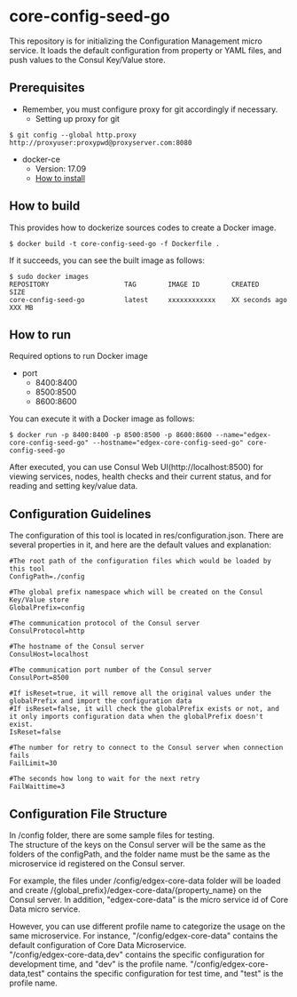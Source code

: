 

core-config-seed-go
================================

This repository is for initializing the Configuration Management micro service.
It loads the default configuration from property or YAML files, and push values to the Consul Key/Value store.


## Prerequisites ##
- Remember, you must configure proxy for git accordingly if necessary.
  - Setting up proxy for git
```shell
$ git config --global http.proxy http://proxyuser:proxypwd@proxyserver.com:8080
```
- docker-ce
    - Version: 17.09
    - [How to install](https://docs.docker.com/engine/installation/linux/docker-ce/ubuntu/)

## How to build ##
This provides how to dockerize sources codes to create a Docker image.
```shell
$ docker build -t core-config-seed-go -f Dockerfile .
```

If it succeeds, you can see the built image as follows:
```shell
$ sudo docker images
REPOSITORY                   TAG        IMAGE ID        CREATED           SIZE
core-config-seed-go          latest     xxxxxxxxxxxx    XX seconds ago    XXX MB
```

## How to run ##
Required options to run Docker image
- port
    - 8400:8400
    - 8500:8500
    - 8600:8600

You can execute it with a Docker image as follows:
```shell
$ docker run -p 8400:8400 -p 8500:8500 -p 8600:8600 --name="edgex-core-config-seed-go" --hostname="edgex-core-config-seed-go" core-config-seed-go
```
After executed, you can use Consul Web UI(http://localhost:8500) for viewing services, nodes, health checks and their current status, and for reading and setting key/value data.

## Configuration Guidelines ##

The configuration of this tool is located in res/configuration.json.
There are several properties in it, and here are the default values and explanation:

    #The root path of the configuration files which would be loaded by this tool
    ConfigPath=./config

    #The global prefix namespace which will be created on the Consul Key/Value store
    GlobalPrefix=config

    #The communication protocol of the Consul server
    ConsulProtocol=http

    #The hostname of the Consul server
    ConsulHost=localhost

    #The communication port number of the Consul server
    ConsulPort=8500

    #If isReset=true, it will remove all the original values under the globalPrefix and import the configuration data
    #If isReset=false, it will check the globalPrefix exists or not, and it only imports configuration data when the globalPrefix doesn't exist.
    IsReset=false

    #The number for retry to connect to the Consul server when connection fails
    FailLimit=30

    #The seconds how long to wait for the next retry
    FailWaittime=3

## Configuration File Structure ##

In /config folder, there are some sample files for testing.<br>
The structure of the keys on the Consul server will be the same as the folders of the configPath, and the folder name must be the same as the microservice id registered on the Consul server.

For example, the files under /config/edgex-core-data folder will be loaded and create /{global_prefix}/edgex-core-data/{property_name} on the Consul server.
In addition, "edgex-core-data" is the micro service id of Core Data micro service.

However, you can use different profile name to categorize the usage on the same microservice. For instance,
"/config/edgex-core-data" contains the default configuration of Core Data Microservice.<br>
"/config/edgex-core-data,dev" contains the specific configuration for development time, and "dev" is the profile name.
"/config/edgex-core-data,test" contains the specific configuration for test time, and "test" is the profile name.
